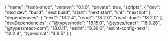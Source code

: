 {
  "name": "teslo-shop",
  "version": "0.1.0",
  "private": true,
  "scripts": {
    "dev": "next dev",
    "build": "next build",
    "start": "next start",
    "lint": "next lint"
  },
  "dependencies": {
    "next": "13.2.4",
    "react": "18.2.0",
    "react-dom": "18.2.0"
  },
  "devDependencies": {
    "@types/node": "18.15.0",
    "@types/react": "18.0.28",
    "@types/react-dom": "18.0.11",
    "eslint": "8.36.0",
    "eslint-config-next": "13.2.4",
    "typescript": "4.9.5"
  }
}

